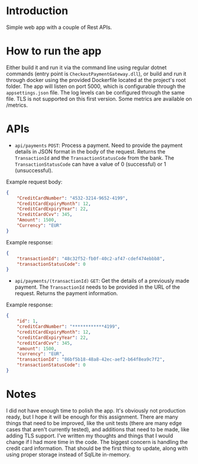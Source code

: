 # Introduction 
Simple web app with a couple of Rest APIs.

# How to run the app
Either build it and run it via the command line using regular dotnet commands (entry point is ```CheckoutPaymentGateway.dll```),
or build and run it through docker using the provided Dockerfile located at the project's root folder. The app will listen on
port 5000, which is configurable through the ```appsettings.json``` file. The log levels can be configured through
the same file. TLS is not supported on this first version. Some metrics are available on /metrics.

# APIs
* ```api/payments``` ```POST```: Process a payment. Need to provide the payment details in JSON format in the 
body of the request. Returns the ```TransactionId``` and the ```TransactionStatusCode``` from the bank. The
```TransactionStatusCode``` can have a value of 0 (successful) or 1 (unsuccessful). 

Example request body:

```JSON
{
	"CreditCardNumber": "4532-3214-9652-4199",
	"CreditCardExpiryMonth": 12,
	"CreditCardExpiryYear": 22,
	"CreditCardCvv": 345,
	"Amount": 1500,
	"Currency": "EUR"
}
```

Example response:

```JSON
{
    "transactionId": "48c32f52-fb0f-40c2-af47-cdef474ebbb8",
    "transactionStatusCode": 0
}
```

* ```api/payments/(transactionId)``` ```GET```: Get the details of a previously made payment. The 
```TransactionId``` needs to be provided in the URL of the request. Returns the payment information. 

Example response:

```JSON
{    
    "id": 1,
    "creditCardNumber": "************4199",
    "creditCardExpiryMonth": 12,
    "creditCardExpiryYear": 22,
    "creditCardCvv": 345,
    "amount": 1500,
    "currency": "EUR",
    "transactionId": "86bf5b18-48a8-42ec-aef2-b64f8ea9c7f2",
    "transactionStatusCode": 0
}
```

# Notes
I did not have enough time to polish the app. It's obviously not production ready, but I hope it will be enough
for this assignment. There are many things that need to be improved, like the unit tests (there are many edge cases
that aren't currently tested), and additions that need to be made, like adding TLS support. I've written my 
thoughts and things that I would change if I had more time in the code. The biggest concern is handling the 
credit card information. That should be the first thing to update, along with using proper storage instead of 
SqlLite in-memory.